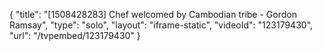 {
    "title": "[1508428283] Chef welcomed by Cambodian tribe - Gordon Ramsay",
    "type": "solo",
    "layout": "iframe-static",
    "videoId": "123179430",
    "url": "\/tvpembed\/123179430"
}